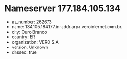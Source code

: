 # Nameserver 177.184.105.134

* as_number: 262673
* name: 134.105.184.177.in-addr.arpa.verointernet.com.br.
* city: Ouro Branco
* country: BR
* organization: VERO S.A
* version: Unknown
* dnssec: true
